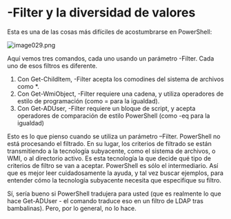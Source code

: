 # -Filter y la diversidad de valores
Esta es una de las cosas más difíciles de acostumbrarse en PowerShell:

![image029.png](images/image029.png)

Aquí vemos tres comandos, cada uno usando un parámetro -Filter. Cada uno de esos filtros es diferente.

1. Con Get-ChildItem, -Filter acepta los comodines del sistema de archivos como *.
2. Con Get-WmiObject, -Filter requiere una cadena, y utiliza operadores de estilo de programación (como = para la igualdad).
3. Con Get-ADUser, -Filter requiere un bloque de script, y acepta operadores de comparación de estilo PowerShell (como -eq para la igualdad)

Esto es lo que pienso cuando se utiliza un parámetro –Filter. PowerShell no está procesando el filtrado. En su lugar, los criterios de filtrado se están transmitiendo a la tecnología subyacente, como el sistema de archivos, o WMI, o al directorio activo. Es esta tecnología la que decide qué tipo de criterios de filtro se van a aceptar. PowerShell es sólo el intermediario. Así que es mejor leer cuidadosamente la ayuda, y tal vez buscar ejemplos, para entender cómo la tecnología subyacente necesita que especifique su filtro.

Sí, sería bueno si PowerShell tradujera para usted (que es realmente lo que hace Get-ADUser - el comando traduce eso en un filtro de LDAP tras bambalinas). Pero, por lo general, no lo hace.
